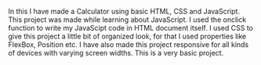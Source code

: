 In this I have made a Calculator using basic HTML, CSS and JavaScript. 
This project was made while learning about JavaScript. 
I used the onclick function to write my JavaScipt code in HTML document itself. 
I used CSS to give this project a little bit of organized look, for that I used properties like FlexBox, Position etc. 
I have also made this project responsive for all kinds of devices with varying screen widths.
This is a very basic project.
